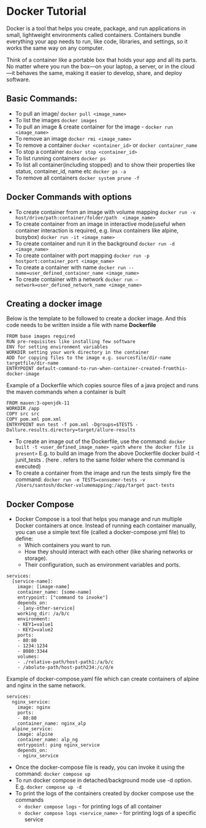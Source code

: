 # Docker Tutorial 

Docker is a tool that helps you create, package, and run applications in small, lightweight environments called containers. Containers bundle everything your app needs to run, like code, libraries, and settings, so it works the same way on any computer.

Think of a container like a portable box that holds your app and all its parts. No matter where you run the box—on your laptop, a server, or in the cloud—it behaves the same, making it easier to develop, share, and deploy software.

## Basic Commands: 

- To pull an image/ ```docker pull <image_name>```
- To list the images ```docker images```
- To pull an image & create container for the image -  ```docker run <image_name>```
- To remove an image ```docker rmi <image_name>```
- To remove a container ```docker <container_id>``` or ```docker container_name```
- To stop a container ```docker stop <container_id>```
- To list running containers ```docker ps```
- To list all container(including stopped) and to show their properties like status, container_id, name etc ```docker ps -a```
- To remove all containers ```docker system prune -f```

## Docker Commands with options 

- To create container from an image with volume mapping ```docker run -v host/drive/path:container/folder/path  <image_name>```
- To create container from an image in interactive mode(useful when container interaction is required, e.g. linux containers like alpine, busybox) ```docker run -it <image_name>``` 
- To create container and run it in the background ```docker run -d <image_name>```
- To create container with port mapping ```docker run -p hostport:container_port <image_name>```
- To create a container with name ```docker run --name=user_defined_container_name <image_name>```
- To create container with a network ```docker run —network=user_defined_network_name <image_name>```

## Creating a docker image

Below is the template to be followed to create a docker image. And this code needs to be written inside a file with name **Dockerfile**

```
FROM base images required
RUN pre-requisites like installing few software
ENV for setting environment variables
WORKDIR setting your work directory in the container
ADD for copying files to the image e.g. sourcesfile/dir-name targetfile/dir-name
ENTRYPOINT default-command-to-run-when-container-created-fromthis-docker-image
```

Example of a Dockerfile which copies source files of a java project and runs the maven commands when a container is built 

```
FROM maven:3-openjdk-11
WORKDIR /app
COPY src src
COPY pom.xml pom.xml
ENTRYPOINT mvn test -f pom.xml -Dgroups=$TESTS -Dallure.results.directory=target/allure-results
```

- To create an image out of the Dockerfile, use the command: ```docker built -t <user_defined_image_name> <path where the docker file is present>``` E.g. to build an image from the above Dockerfile docker build -t junit_tests . (here . refers to the same folder where the command is executed)
- To create a container from the image and run the tests simply fire the command: ```docker run -e TESTS=consumer-tests -v /Users/santosh/docker-volumemapping:/app/target pact-tests```

## Docker Compose

- Docker Compose is a tool that helps you manage and run multiple Docker containers at once. Instead of running each container manually, you can use a simple text file (called a docker-compose.yml file) to define:
    - Which containers you want to run.
    - How they should interact with each other (like sharing networks or storage).
    - Their configuration, such as environment variables and ports.

```
services:
  [service-name]: 
    image: [image-name]
    container_name: [some-name]
    entrypoint: ["command to invoke"]
    depends_on:
    - [any-other-service]
    working_dir: /a/b/c
    environment:
    - KEY1=value1
    - KEY2=value2
    ports:
    - 80:80
    - 1234:1234
    - 8080:3344
    volumes:
    - ./relative-path/host-path1:/a/b/c
    - /abolute-path/host-path234:/c/d/e
```

Example of docker-compose.yaml file which can create containers of alpine and nginx in the same network. 

```
services:
  nginx_service:
    image: nginx
    ports:
    - 80:80
    container_name: nginx_alp
  alpine_service:
    image: alpine
    container_name: alp_ng
    entrypoint: ping nginx_service
    depends_on: 
    - nginx_service
```

- Once the docker-compose file is ready, you can invoke it using the command: ```docker compose up```
- To run docker compose in detached/background mode use -d option. E.g. ```docker compose up -d```
- To print the logs of the containers created by docker compose use the commands
    - ```docker compose logs``` - for printing logs of all container
    - ```docker compose logs <service_name>``` - for printing logs of a specific service